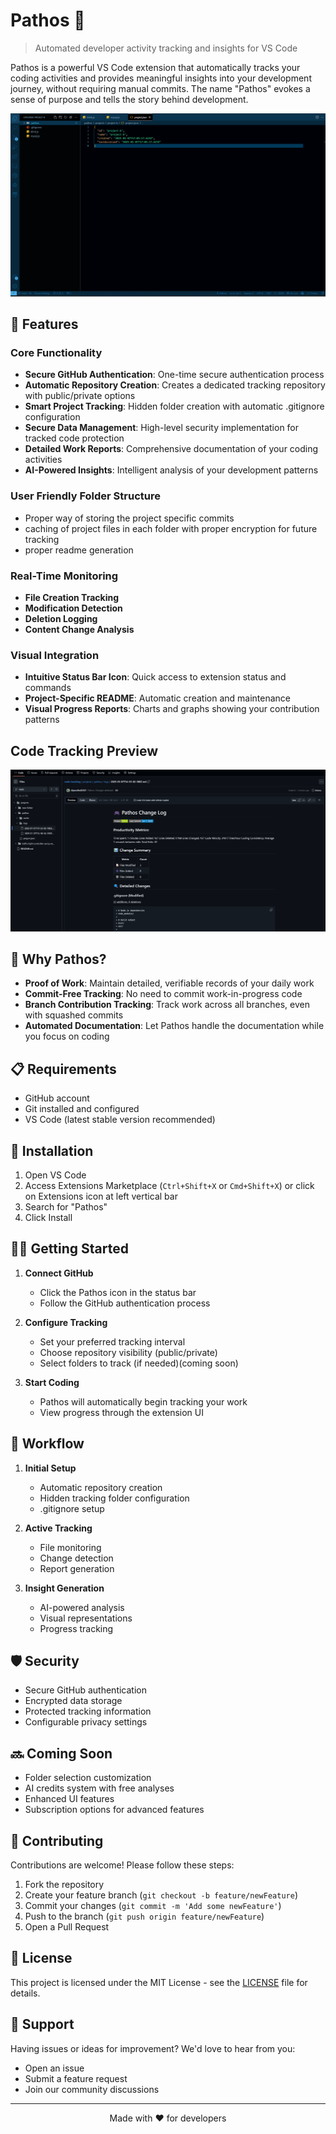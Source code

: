 # Pathos 🚀

> Automated developer activity tracking and insights for VS Code

Pathos is a powerful VS Code extension that automatically tracks your coding activities and provides meaningful insights into your development journey, without requiring manual commits. The name "Pathos" evokes a sense of purpose and tells the story behind development.

![Pathos Demo](Animation.gif)

## 🌟 Features

### Core Functionality
- **Secure GitHub Authentication**: One-time secure authentication process
- **Automatic Repository Creation**: Creates a dedicated tracking repository with public/private options
- **Smart Project Tracking**: Hidden folder creation with automatic .gitignore configuration
- **Secure Data Management**: High-level security implementation for tracked code protection
- **Detailed Work Reports**: Comprehensive documentation of your coding activities
- **AI-Powered Insights**: Intelligent analysis of your development patterns

### User Friendly Folder Structure
- Proper way of storing the project specific commits
- caching of project files in each folder with proper encryption for future tracking
- proper readme generation


### Real-Time Monitoring
- **File Creation Tracking**
- **Modification Detection**
- **Deletion Logging**
- **Content Change Analysis**

### Visual Integration
- **Intuitive Status Bar Icon**: Quick access to extension status and commands
- **Project-Specific README**: Automatic creation and maintenance
- **Visual Progress Reports**: Charts and graphs showing your contribution patterns

## Code Tracking Preview

![No Image Found](image.png)


## 🚀 Why Pathos?

- **Proof of Work**: Maintain detailed, verifiable records of your daily work
- **Commit-Free Tracking**: No need to commit work-in-progress code
- **Branch Contribution Tracking**: Track work across all branches, even with squashed commits
- **Automated Documentation**: Let Pathos handle the documentation while you focus on coding

## 📋 Requirements

- GitHub account
- Git installed and configured
- VS Code (latest stable version recommended)

## 🔧 Installation

1. Open VS Code
2. Access Extensions Marketplace (`Ctrl+Shift+X` or `Cmd+Shift+X`) or click on Extensions icon at left vertical bar
3. Search for "Pathos"
4. Click Install

## 🏃‍♂️ Getting Started

1. **Connect GitHub**
   - Click the Pathos icon in the status bar
   - Follow the GitHub authentication process

2. **Configure Tracking**
   - Set your preferred tracking interval
   - Choose repository visibility (public/private)
   - Select folders to track (if needed)(coming soon)

3. **Start Coding**
   - Pathos will automatically begin tracking your work
   - View progress through the extension UI

## 🔄 Workflow

1. **Initial Setup**
   - Automatic repository creation
   - Hidden tracking folder configuration
   - .gitignore setup

2. **Active Tracking**
   - File monitoring
   - Change detection
   - Report generation

3. **Insight Generation**
   - AI-powered analysis
   - Visual representations
   - Progress tracking

## 🛡️ Security

- Secure GitHub authentication
- Encrypted data storage
- Protected tracking information
- Configurable privacy settings

## 🔜 Coming Soon

- Folder selection customization
- AI credits system with free analyses
- Enhanced UI features
- Subscription options for advanced features

## 🤝 Contributing

Contributions are welcome! Please follow these steps:

1. Fork the repository
2. Create your feature branch (`git checkout -b feature/newFeature`)
3. Commit your changes (`git commit -m 'Add some newFeature'`)
4. Push to the branch (`git push origin feature/newFeature`)
5. Open a Pull Request

## 📝 License

This project is licensed under the MIT License - see the [LICENSE](LICENSE) file for details.

## 🌟 Support

Having issues or ideas for improvement? We'd love to hear from you:
- Open an issue
- Submit a feature request
- Join our community discussions

---

<p align="center">Made with ❤️ for developers</p>